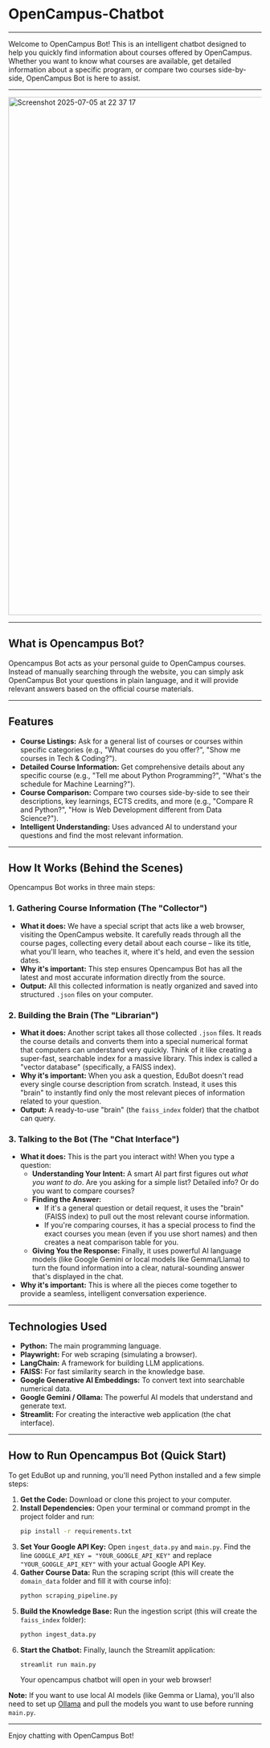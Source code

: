 # OpenCampus-Chatbot
------------------------

Welcome to OpenCampus Bot! This is an intelligent chatbot designed to help you quickly find information about courses offered by OpenCampus. Whether you want to know what courses are available, get detailed information about a specific program, or compare two courses side-by-side, OpenCampus Bot is here to assist.

---

<img width="1029" alt="Screenshot 2025-07-05 at 22 37 17" src="https://github.com/user-attachments/assets/db72bc81-0209-4343-99da-06a3774a957f" />

-----------

## What is Opencampus Bot?

Opencampus Bot acts as your personal guide to OpenCampus courses. Instead of manually searching through the website, you can simply ask OpenCampus Bot your questions in plain language, and it will provide relevant answers based on the official course materials.

---

## Features

* **Course Listings:** Ask for a general list of courses or courses within specific categories (e.g., "What courses do you offer?", "Show me courses in Tech & Coding?").
* **Detailed Course Information:** Get comprehensive details about any specific course (e.g., "Tell me about Python Programming?", "What's the schedule for Machine Learning?").
* **Course Comparison:** Compare two courses side-by-side to see their descriptions, key learnings, ECTS credits, and more (e.g., "Compare R and Python?", "How is Web Development different from Data Science?").
* **Intelligent Understanding:** Uses advanced AI to understand your questions and find the most relevant information.

---

## How It Works (Behind the Scenes)

Opencampus Bot works in three main steps:

### 1. Gathering Course Information (The "Collector")

* **What it does:** We have a special script that acts like a web browser, visiting the OpenCampus website. It carefully reads through all the course pages, collecting every detail about each course – like its title, what you'll learn, who teaches it, where it's held, and even the session dates.
* **Why it's important:** This step ensures Opencampus Bot has all the latest and most accurate information directly from the source.
* **Output:** All this collected information is neatly organized and saved into structured `.json` files on your computer.

### 2. Building the Brain (The "Librarian")

* **What it does:** Another script takes all those collected `.json` files. It reads the course details and converts them into a special numerical format that computers can understand very quickly. Think of it like creating a super-fast, searchable index for a massive library. This index is called a "vector database" (specifically, a FAISS index).
* **Why it's important:** When you ask a question, EduBot doesn't read every single course description from scratch. Instead, it uses this "brain" to instantly find only the most relevant pieces of information related to your question.
* **Output:** A ready-to-use "brain" (the `faiss_index` folder) that the chatbot can query.

### 3. Talking to the Bot (The "Chat Interface")

* **What it does:** This is the part you interact with! When you type a question:
    * **Understanding Your Intent:** A smart AI part first figures out *what you want to do*. Are you asking for a simple list? Detailed info? Or do you want to compare courses?
    * **Finding the Answer:**
        * If it's a general question or detail request, it uses the "brain" (FAISS index) to pull out the most relevant course information.
        * If you're comparing courses, it has a special process to find the exact courses you mean (even if you use short names) and then creates a neat comparison table for you.
    * **Giving You the Response:** Finally, it uses powerful AI language models (like Google Gemini or local models like Gemma/Llama) to turn the found information into a clear, natural-sounding answer that's displayed in the chat.
* **Why it's important:** This is where all the pieces come together to provide a seamless, intelligent conversation experience.

---

## Technologies Used

* **Python:** The main programming language.
* **Playwright:** For web scraping (simulating a browser).
* **LangChain:** A framework for building LLM applications.
* **FAISS:** For fast similarity search in the knowledge base.
* **Google Generative AI Embeddings:** To convert text into searchable numerical data.
* **Google Gemini / Ollama:** The powerful AI models that understand and generate text.
* **Streamlit:** For creating the interactive web application (the chat interface).

---

## How to Run Opencampus Bot (Quick Start)

To get EduBot up and running, you'll need Python installed and a few simple steps:

1.  **Get the Code:** Download or clone this project to your computer.
2.  **Install Dependencies:** Open your terminal or command prompt in the project folder and run:
    ```bash
    pip install -r requirements.txt
    ```
3.  **Set Your Google API Key:** Open `ingest_data.py` and `main.py`. Find the line `GOOGLE_API_KEY = "YOUR_GOOGLE_API_KEY"` and replace `"YOUR_GOOGLE_API_KEY"` with your actual Google API Key.
4.  **Gather Course Data:** Run the scraping script (this will create the `domain_data` folder and fill it with course info):
    ```bash
    python scraping_pipeline.py
    ```
5.  **Build the Knowledge Base:** Run the ingestion script (this will create the `faiss_index` folder):
    ```bash
    python ingest_data.py
    ```
6.  **Start the Chatbot:** Finally, launch the Streamlit application:
    ```bash
    streamlit run main.py
    ```
    Your opencampus chatbot will open in your web browser!

**Note:** If you want to use local AI models (like Gemma or Llama), you'll also need to set up [Ollama](https://ollama.com/) and pull the models you want to use before running `main.py`.

---

Enjoy chatting with OpenCampus Bot!

